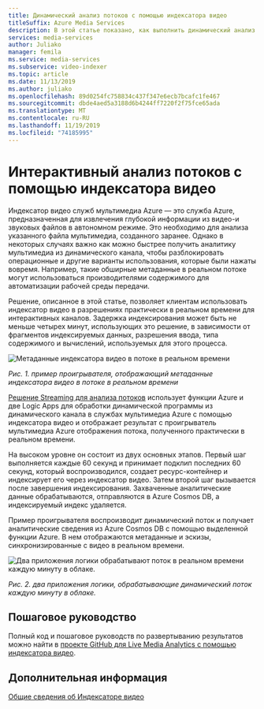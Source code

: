 ```yaml
---
title: Динамический анализ потоков с помощью индексатора видео
titleSuffix: Azure Media Services
description: В этой статье показано, как выполнить динамический анализ потоков с помощью индексатора видео.
services: media-services
author: Juliako
manager: femila
ms.service: media-services
ms.subservice: video-indexer
ms.topic: article
ms.date: 11/13/2019
ms.author: juliako
ms.openlocfilehash: 89d0254fc758834c437f347e6ecb7bcafc1fe467
ms.sourcegitcommit: dbde4aed5a3188d6b4244ff7220f2f75fce65ada
ms.translationtype: MT
ms.contentlocale: ru-RU
ms.lasthandoff: 11/19/2019
ms.locfileid: "74185995"
---
```

# <a name="live-stream-analysis-with-video-indexer"></a>Интерактивный анализ потоков с помощью индексатора видео

Индексатор видео служб мультимедиа Azure — это служба Azure, предназначенная для извлечения глубокой информации из видео-и звуковых файлов в автономном режиме. Это необходимо для анализа указанного файла мультимедиа, созданного заранее. Однако в некоторых случаях важно как можно быстрее получить аналитику мультимедиа из динамического канала, чтобы разблокировать операционные и другие варианты использования, которые были нажаты вовремя. Например, такие обширные метаданные в реальном потоке могут использоваться производителями содержимого для автоматизации рабочей среды передачи.

Решение, описанное в этой статье, позволяет клиентам использовать индексатор видео в разрешениях практически в реальном времени для интерактивных каналов. Задержка индексирования может быть не меньше четырех минут, использующих это решение, в зависимости от фрагментов индексируемых данных, разрешения ввода, типа содержимого и вычислений, используемых для этого процесса.

![Метаданные индексатора видео в потоке в реальном времени](./media/live-stream-analysis/live-stream-analysis01.png)

*Рис. 1. пример проигрывателя, отображающий метаданные индексатора видео в потоке в реальном времени*

[Решение Streaming для анализа потоков](https://aka.ms/livestreamanalysis) использует функции Azure и две Logic Apps для обработки динамической программы из динамического канала в службах мультимедиа Azure с помощью индексатора видео и отображает результат с проигрыватель мультимедиа Azure отображения потока, полученного практически в реальном времени.

На высоком уровне он состоит из двух основных этапов. Первый шаг выполняется каждые 60 секунд и принимает подклип последних 60 секунд, который воспроизводился, создает ресурс-контейнер и индексирует его через индексатор видео. Затем второй шаг вызывается после завершения индексирования. Захваченные аналитические данные обрабатываются, отправляются в Azure Cosmos DB, а индексируемый индекс удаляется.

Пример проигрывателя воспроизводит динамический поток и получает аналитические сведения из Azure Cosmos DB с помощью выделенной функции Azure. В нем отображаются метаданные и эскизы, синхронизированные с видео в реальном времени.

![Два приложения логики обрабатывают поток в реальном времени каждую минуту в облаке.](./media/live-stream-analysis/live-stream-analysis02.png)

*Рис. 2. два приложения логики, обрабатывающие динамический поток каждую минуту в облаке.*

## <a name="step-by-step-guide"></a>Пошаговое руководство 

Полный код и пошаговое руководств по развертыванию результатов можно найти в [проекте GitHub для Live Media Analytics с помощью индексатора видео](https://aka.ms/livestreamanalysis). 

## <a name="next-steps"></a>Дополнительная информация

[Общие сведения об Индексаторе видео](video-indexer-overview.md)
